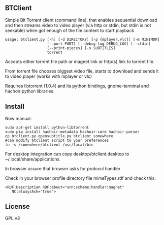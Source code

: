BTClient
--------

Simple Bit Torrent client (command line),  that enables sequential download and then streams video to 
video player (via http or stdin, but stdin is not seekable) when got enough of the file content to start 
playback

```
usage: btclient.py [-h] [-d DIRECTORY] [-p {mplayer,vlc}] [-m MINIMUM]
                   [--port PORT] [--debug-log DEBUG_LOG] [--stdin]
                   [--print-pieces] [-s SUBTITLES]
                   torrent
```

Accepts either torrent file path or magnet link or http(s) link to torrent file.

From torrent file chooses biggest video file, starts to download and sends it to video player (works with mplayer or vlc)

Requires libtorrent (1.0.4) and its python bindings,  gnome-terminal and hachoir python libraries.


Install
-------

Now manual:
```
sudo apt-get install python-libtorrent 
sudo pip install hachoir-metadata hachoir-core hachoir-parser
cp btclient.py opensubtitle.py btclient somewhere
#can modify btclient script to your preferences
ln -s /somewhere/btclient /usr/local/bin
```

For desktop integration can copy desktop/btclient.desktop to ~/.local/share/applications.

In browser assure that browser asks for protocol handler

Check in your browser profile directory file mimeTypes.rdf and check this:
```
<RDF:Description RDF:about="urn:scheme:handler:magnet"
   NC:alwaysAsk="true">
```


License
-------

GPL v3



